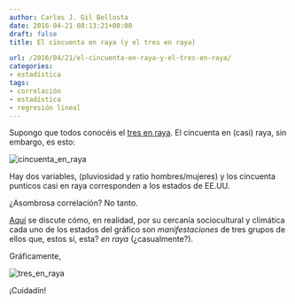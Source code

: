 ```yaml
---
author: Carlos J. Gil Bellosta
date: 2016-04-21 08:13:21+00:00
draft: false
title: El cincuenta en raya (y el tres en raya)

url: /2016/04/21/el-cincuenta-en-raya-y-el-tres-en-raya/
categories:
- estadística
tags:
- correlación
- estadística
- regresión lineal
---
```


Supongo que todos conocéis el [tres en raya](https://es.wikipedia.org/wiki/Tres_en_l%C3%ADnea). El cincuenta en (casi) raya, sin embargo, es esto:

![cincuenta_en_raya](/wp-uploads/2016/04/cincuenta_en_raya.png)

Hay dos variables, (pluviosidad y ratio hombres/mujeres) y los cincuenta punticos casi en raya corresponden a los estados de EE.UU.

¿Asombrosa correlación? No tanto.

[Aquí](http://slatestarcodex.com/2016/04/02/beware-regional-scatterplots/) se discute cómo, en realidad, por su cercanía sociocultural y climática cada uno de los estados del gráfico son _manifestaciones_ de tres grupos de ellos que, estos sí, esta? _en raya_ (¿casualmente?).

Gráficamente,

![tres_en_raya](/wp-uploads/2016/04/tres_en_raya.png)

¡Cuidadín!
